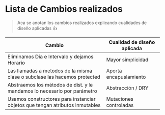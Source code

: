 # Lista de Cambios realizados
> Aca se anotan los cambios realizados explicando cualidades de diseño aplicadas :+1:

Cambio  | Cualidad de diseño aplicada
------- | ---------------
Eliminamos Dia e Intervalo y dejamos Horario | Mayor simplicidad
Las llamadas a metodos de la misma clase o subclase las hacemos protected | Aporta encapuslamiento
Abstraemos los métodos de dist. y le mandamos lo necesario por parámetro | Abstracción / DRY
Usamos constructores para instanciar objetos que tengan atributos inmutables | Mutaciones controladas
